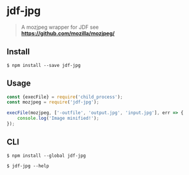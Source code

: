 # jdf-jpg

> A mozjpeg wrapper for JDF  see __https://github.com/mozilla/mozjpeg/__

## Install

```
$ npm install --save jdf-jpg
```


## Usage

```js
const {execFile} = require('child_process');
const mozjpeg = require('jdf-jpg');

execFile(mozjpeg, ['-outfile', 'output.jpg', 'input.jpg'], err => {
	console.log('Image minified!');
});
```

## CLI

```
$ npm install --global jdf-jpg
```

```
$ jdf-jpg --help
```
 
